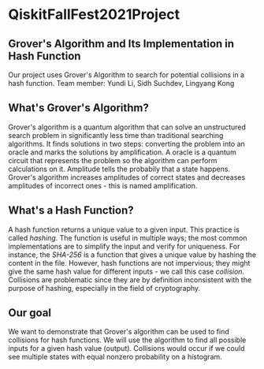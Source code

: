 # QiskitFallFest2021Project
## Grover's Algorithm and Its Implementation in Hash Function
Our project uses Grover's Algorithm to search for potential collisions in a hash function.
Team member: Yundi Li, Sidh Suchdev, Lingyang Kong

## What's Grover's Algorithm?
Grover's algorithm is a quantum algorithm that can solve an unstructured search problem in significantly less time than traditional searching algorithms. It finds solutions in two steps: converting the problem into an oracle and marks the solutions by amplification. A oracle is a quantum circuit that represents the problem so the algorithm can perform calculations on it. Amplitude tells the probabily that a state happens. Grover's algorithm increases amplitudes of correct states and decreases amplitudes of incorrect ones - this is named amplification.

## What's a Hash Function?
A hash function returns a unique value to a given input. This practice is called *hashing*. The function is useful in multiple ways; the most common implementations are to simplify the input and verify for uniqueness. For instance, the *SHA-256* is a function that gives a unique value by hashing the content in the file. However, hash functions are not impervious; they might give the same hash value for different inputs - we call this case *collision*. Collisions are problematic since they are by definition inconsistent with the purpose of hashing, especially in the field of cryptography.

## Our goal
We want to demonstrate that Grover's algorithm can be used to find collisions for hash functions. We will use the algorithm to find all possible inputs for a given hash value (output). Collisions would occur if we could see multiple states with equal nonzero probability on a histogram.
